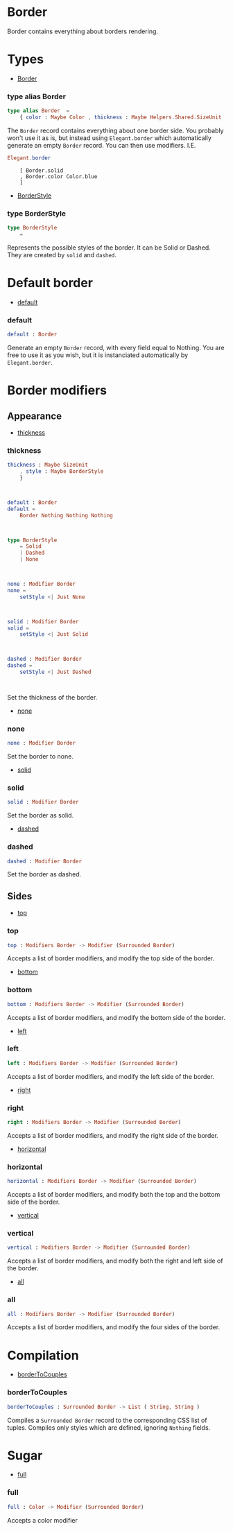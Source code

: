 # Border

Border contains everything about borders rendering.


# Types

- [Border](#border)

### **type alias Border**
```elm
type alias Border  =  
    { color : Maybe Color , thickness : Maybe Helpers.Shared.SizeUnit , style : Maybe Border.BorderStyle }
```

The `Border` record contains everything about one border side.
You probably won't use it as is, but instead using `Elegant.border`
which automatically generate an empty `Border` record. You
can then use modifiers. I.E.

```elm
Elegant.border
```

        [ Border.solid
        , Border.color Color.blue
        ]
- [BorderStyle](#borderstyle)

### **type BorderStyle**
```elm
type BorderStyle   
    = 
```

Represents the possible styles of the border.
It can be Solid or Dashed. They are created by `solid` and `dashed`.


# Default border

- [default](#default)

### **default**
```elm
default : Border

```

Generate an empty `Border` record, with every field equal to Nothing.
You are free to use it as you wish, but it is instanciated automatically by `Elegant.border`.


# Border modifiers


## Appearance

- [thickness](#thickness)

### **thickness**
```elm
thickness : Maybe SizeUnit
    , style : Maybe BorderStyle
    }



default : Border
default =
    Border Nothing Nothing Nothing



type BorderStyle
    = Solid
    | Dashed
    | None



none : Modifier Border
none =
    setStyle <| Just None



solid : Modifier Border
solid =
    setStyle <| Just Solid



dashed : Modifier Border
dashed =
    setStyle <| Just Dashed




```

Set the thickness of the border.
- [none](#none)

### **none**
```elm
none : Modifier Border

```

Set the border to none.
- [solid](#solid)

### **solid**
```elm
solid : Modifier Border

```

Set the border as solid.
- [dashed](#dashed)

### **dashed**
```elm
dashed : Modifier Border

```

Set the border as dashed.


## Sides

- [top](#top)

### **top**
```elm
top : Modifiers Border -> Modifier (Surrounded Border)

```

Accepts a list of border modifiers, and modify the top side of the border.
- [bottom](#bottom)

### **bottom**
```elm
bottom : Modifiers Border -> Modifier (Surrounded Border)

```

Accepts a list of border modifiers, and modify the bottom side of the border.
- [left](#left)

### **left**
```elm
left : Modifiers Border -> Modifier (Surrounded Border)

```

Accepts a list of border modifiers, and modify the left side of the border.
- [right](#right)

### **right**
```elm
right : Modifiers Border -> Modifier (Surrounded Border)

```

Accepts a list of border modifiers, and modify the right side of the border.
- [horizontal](#horizontal)

### **horizontal**
```elm
horizontal : Modifiers Border -> Modifier (Surrounded Border)

```

Accepts a list of border modifiers, and modify both the top and the bottom side of the border.
- [vertical](#vertical)

### **vertical**
```elm
vertical : Modifiers Border -> Modifier (Surrounded Border)

```

Accepts a list of border modifiers, and modify both the right and left side of the border.
- [all](#all)

### **all**
```elm
all : Modifiers Border -> Modifier (Surrounded Border)

```

Accepts a list of border modifiers, and modify the four sides of the border.


# Compilation

- [borderToCouples](#bordertocouples)

### **borderToCouples**
```elm
borderToCouples : Surrounded Border -> List ( String, String )

```

Compiles a `Surrounded Border` record to the corresponding CSS list of tuples.
Compiles only styles which are defined, ignoring `Nothing` fields.


# Sugar

- [full](#full)

### **full**
```elm
full : Color -> Modifier (Surrounded Border)

```

Accepts a color modifier

